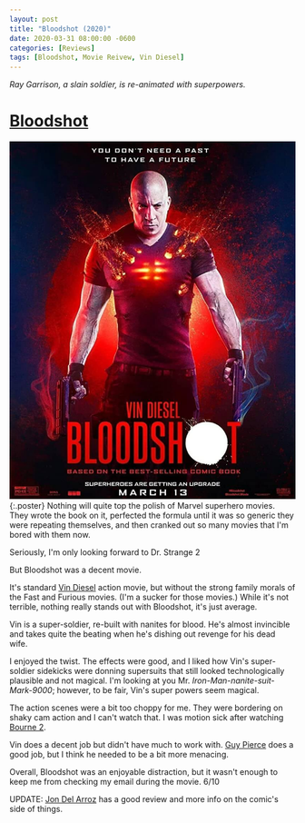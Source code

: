 ```yaml
---
layout: post
title: "Bloodshot (2020)"
date: 2020-03-31 08:00:00 -0600
categories: [Reviews]
tags: [Bloodshot, Movie Reivew, Vin Diesel]
---
```


*Ray Garrison, a slain soldier, is re-animated with superpowers.*

# [Bloodshot](https://www.imdb.com/title/tt1634106/)

![Bloodshot-poster](/assets/2020/03/bloodshot-2020.jpg){:.poster} Nothing will quite top the polish of Marvel superhero movies. They wrote the book on it, perfected the formula until it was so generic they were repeating themselves, and then cranked out so many movies that I'm bored with them now.

Seriously, I'm only looking forward to Dr. Strange 2

But Bloodshot was a decent movie.

It's standard [Vin Diesel](https://www.imdb.com/name/nm0004874/) action movie, but without the strong family morals of the Fast and Furious movies. (I'm a sucker for those movies.) While it's not terrible, nothing really stands out with Bloodshot, it's just average.

Vin is a super-soldier, re-built with nanites for blood. He's almost invincible and takes quite the beating when he's dishing out revenge for his dead wife.

I enjoyed the twist. The effects were good, and I liked how Vin's super-soldier sidekicks were donning supersuits that still looked technologically plausible and not magical. I'm looking at you Mr. *Iron-Man-nanite-suit-Mark-9000*; however, to be fair, Vin's super powers seem magical.

The action scenes were a bit too choppy for me. They were bordering on shaky cam action and I can't watch that. I was motion sick after watching [Bourne 2](https://www.imdb.com/title/tt0372183/).

Vin does a decent job but didn't have much to work with. [Guy Pierce](https://www.imdb.com/name/nm0001602/) does a good job, but I think he needed to be a bit more menacing.

Overall, Bloodshot was an enjoyable distraction, but it wasn't enough to keep me from checking my email during the movie. 6/10

UPDATE: [Jon Del Arroz](http://delarroz.com/2020/04/20/bloodshot-movie-review-mild-spoilers/) has a good review and more info on the comic's side of things.
